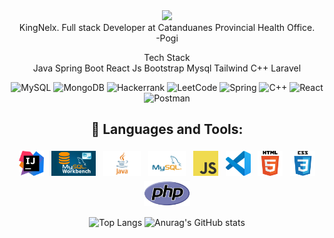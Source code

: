<!-- ![310927962_615420410254582_7282237423476965990_n](https://user-images.githubusercontent.com/88817315/196302942-2c4da306-67f9-4937-bfd6-305b8058d834.jpg) -->
<div align="center">
<img src="https://user-images.githubusercontent.com/88817315/196302942-2c4da306-67f9-4937-bfd6-305b8058d834.jpg" height="400" > 
</div>
 <div align="center">
KingNelx. Full stack Developer at Catanduanes Provincial Health Office. <br>
-Pogi


Tech Stack <br>
 Java Spring Boot
 React Js
 Bootstrap
 Mysql
 Tailwind
 C++
 Laravel

 ![MySQL](https://img.shields.io/badge/mysql-%2300f.svg?style=for-the-badge&logo=mysql&logoColor=white)
 ![MongoDB](https://img.shields.io/badge/MongoDB-%234ea94b.svg?style=for-the-badge&logo=mongodb&logoColor=white)
 ![Hackerrank](https://img.shields.io/badge/-Hackerrank-2EC866?style=for-the-badge&logo=HackerRank&logoColor=white)
 ![LeetCode](https://img.shields.io/badge/LeetCode-000000?style=for-the-badge&logo=LeetCode&logoColor=#d16c06)
 ![Spring](https://img.shields.io/badge/spring-%236DB33F.svg?style=for-the-badge&logo=spring&logoColor=white)
 ![C++](https://img.shields.io/badge/c++-%2300599C.svg?style=for-the-badge&logo=c%2B%2B&logoColor=white)
 ![React](https://img.shields.io/badge/react-%2320232a.svg?style=for-the-badge&logo=react&logoColor=%2361DAFB)
 ![Postman](https://img.shields.io/badge/Postman-FF6C37?style=for-the-badge&logo=postman&logoColor=white)
## 🧰 Languages and Tools:

<img src="intelliJ.png" alt="intellij" height="40" style="vertical-align:top; margin:4px">
        <img src="mysql.jpg" alt="mysql" height="40" style="vertical-align:top; margin:4px">
<img src="java.jpg" alt="Java" height="40" style="vertical-align:top; margin:4px">
<img src="mysql.png" alt="Mysql" height="40" style="vertical-align:top; margin:4px">
<img src="https://raw.githubusercontent.com/github/explore/80688e429a7d4ef2fca1e82350fe8e3517d3494d/topics/javascript/javascript.png" alt="Javascript" height="40" style="vertical-align:top; margin:4px">
<img src="https://raw.githubusercontent.com/github/explore/80688e429a7d4ef2fca1e82350fe8e3517d3494d/topics/visual-studio-code/visual-studio-code.png" alt="VS Code" height="40" style="vertical-align:top; margin:4px">
<img src="https://raw.githubusercontent.com/github/explore/80688e429a7d4ef2fca1e82350fe8e3517d3494d/topics/html/html.png" alt="html" height="40" style="vertical-align:top; margin:4px">
<img src="https://raw.githubusercontent.com/github/explore/80688e429a7d4ef2fca1e82350fe8e3517d3494d/topics/css/css.png" alt="css" height="40" style="vertical-align:top; margin:4px">
<img src="PHP-logo.svg.png" alt="PHP" height="40" style="vertical-align:top; margin:4px">




![Top Langs](https://github-readme-stats.vercel.app/api/top-langs/?username=KingNelx&theme=tokyonight)
![Anurag's GitHub stats](https://github-readme-stats.vercel.app/api?username=KingNelx&show_icons=true&theme=radical)


</div>
    
